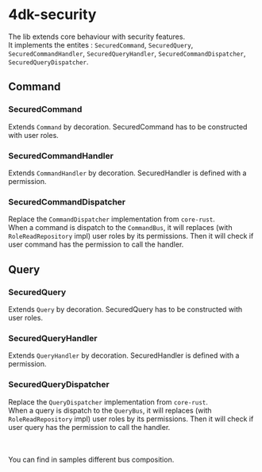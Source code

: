 # 4dk-security

The lib extends core behaviour with security features. <br/>
It implements the entites : `SecuredCommand`, `SecuredQuery`, `SecuredCommandHandler`, `SecuredQueryHandler`, `SecuredCommandDispatcher`, `SecuredQueryDispatcher`.

## Command

### SecuredCommand
Extends `Command` by decoration. SecuredCommand has to be constructed with user roles.

### SecuredCommandHandler
Extends `CommandHandler` by decoration. SecuredHandler is defined with a permission.

### SecuredCommandDispatcher
Replace the `CommandDispatcher` implementation from `core-rust`.<br/>
When a command is dispatch to the `CommandBus`, it will replaces (with `RoleReadRepository` impl) user roles by its permissions. Then it will check if user command has the permission to call the handler.

## Query

### SecuredQuery
Extends `Query` by decoration. SecuredQuery has to be constructed with user roles.

### SecuredQueryHandler
Extends `QueryHandler` by decoration. SecuredHandler is defined with a permission.


### SecuredQueryDispatcher
Replace the `QueryDispatcher` implementation from `core-rust`.<br/>
When a query is dispatch to the `QueryBus`, it will replaces (with `RoleReadRepository` impl) user roles by its permissions. Then it will check if user query has the permission to call the handler.

<br /><br />
You can find in samples different bus composition.
